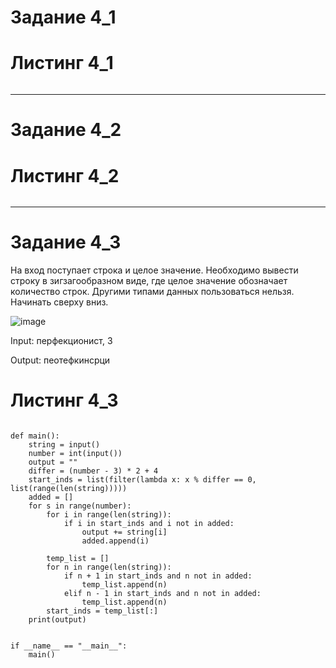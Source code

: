 # Задание 4_1

# Листинг 4_1
```Py

```
________
# Задание 4_2

# Листинг 4_2
```Py

```
________
# Задание 4_3
На вход поступает строка и целое значение.
Необходимо вывести строку в зигзагообразном виде, где целое значение обозначает количество строк.
Другими типами данных пользоваться нельзя.
Начинать сверху вниз.

![image](https://user-images.githubusercontent.com/115029692/212713556-81011a01-6e58-433e-9743-2bc5c85d2e74.png)

Input: перфекционист, 3

Output: пеотефкинсрци
# Листинг 4_3
```Py

def main():
    string = input()
    number = int(input())
    output = ""
    differ = (number - 3) * 2 + 4
    start_inds = list(filter(lambda x: x % differ == 0, list(range(len(string)))))
    added = []
    for s in range(number):
        for i in range(len(string)):
            if i in start_inds and i not in added:
                output += string[i]
                added.append(i)

        temp_list = []
        for n in range(len(string)):
            if n + 1 in start_inds and n not in added:
                temp_list.append(n)
            elif n - 1 in start_inds and n not in added:
                temp_list.append(n)
        start_inds = temp_list[:]
    print(output)


if __name__ == "__main__":
    main()
```
